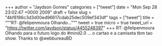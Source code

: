 
+++
author = "Jaydson Gomes"
categories = ["tweet"]
date = "Mon Sep 28 23:02:47 +0000 2009"
draft = false
slug = "4bf8186c3d3d00ed96617cdab25dec509ef343df"
tags = ["tweet"]
title = """RT: @felipenmoura Olhando..."""
tweet = true
micro = true
tweet_url = "https://twitter.com/jaydson/status/4455248397"
+++
RT: @felipenmoura Olhando para o futuro logo do #mind2.0 ... o cartao e a camiseta tbm tao show. Thanks to @webbureauBD
